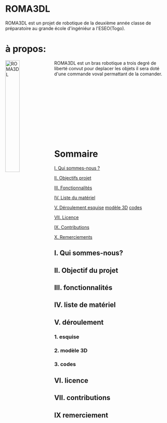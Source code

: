 # ROMA3DL
ROMA3DL est un projet de robotique de la deuxième année classe de préparatoire au grande école d'ingéniéur a l'ESEO(Togo).
# à propos:
<img align="left" src= "https://github.com/user-attachments/assets/154af356-2c76-46a7-96c6-b7c4813c096e" alt="ROMA3DL" width="30%" />
ROMA3DL est un bras robotique a trois degré de liberté convut pour deplacer les objets il sera doté d'une commande voval permattant de la comander.
<br><br><br><br><br><br><br><br><br><br><br><br>

# Sommaire

[I. Qui sommes-nous ?](#i-Qui-sommes-nous-)

[II. Objectifs projet ](#ii-Objectif-du-projet-)

[III. Fonctionnalités](#iii-fonctionnalités)

[IV. Liste du matériel](#iv-liste-du-matériel-)

[V. Déroulement ](#v-derouement)
  [esquise](#1-esquise)
  [modèle 3D](#2-modèle-3D)
  [codes](#3-codes)

[VII. Licence](#vii-licence)

[IX. Contributions](#ix-contributions)

[X. Remerciements](#x-remerciements)


## I. Qui sommes-nous?
## II. Objectif du projet
## III. fonctionnalités 
## IV. liste de matériel 
## V.  déroulement 
  ### 1. esquise
  ### 2. modèle 3D
  ### 3. codes
## VI. licence
## VII. contributions
## IX remerciement
